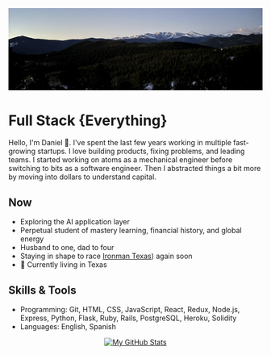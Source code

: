 <p align="center">
  <img src="https://github.com/dgamboa/dgamboa/blob/master/assets/background_profile.png" alt="Banner photo for GitHub profile">
</p>

# Full Stack {Everything}
Hello, I'm Daniel :wave:. I've spent the last few years working in multiple fast-growing startups. I love building products, fixing problems, and leading teams. I started working on atoms as a mechanical engineer before switching to bits as a software engineer. Then I abstracted things a bit more by moving into dollars to understand capital. 

## Now
* Exploring the AI application layer
* Perpetual student of mastery learning, financial history, and global energy
* Husband to one, dad to four
* Staying in shape to race [Ironman Texas](https://www.ironman.com/im-texas)) again soon
* 🏡 Currently living in Texas

## Skills & Tools
* Programming: Git, HTML, CSS, JavaScript, React, Redux, Node.js, Express, Python, Flask, Ruby, Rails, PostgreSQL, Heroku, Solidity
* Languages: English, Spanish

<p align="center">
  <a href="https://github.com/anuraghazra/github-readme-stats">
    <img src="https://github-readme-stats.vercel.app/api?username=dgamboa&show_icons=true&count_private=true&theme=vue-dark" alt="My GitHub Stats">
  </a>
</p>
